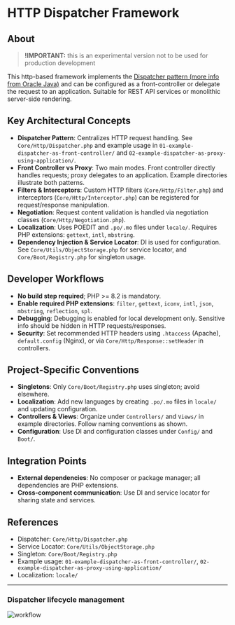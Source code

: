 # HTTP Dispatcher Framework

## About
> **!IMPORTANT:** this is an experimental version not to be used for production development

This http-based framework implements the [Dispatcher pattern (more info from Oracle Java)](https://www.oracle.com/java/technologies/front-controller.html) and can be configured as a front-controller or delegate the request to an application. Suitable for REST API services or monolithic server-side rendering.

## Key Architectural Concepts
- **Dispatcher Pattern**: Centralizes HTTP request handling. See `Core/Http/Dispatcher.php` and example usage in `01-example-dispatcher-as-front-controller/` and `02-example-dispatcher-as-proxy-using-application/`.
- **Front Controller vs Proxy**: Two main modes. Front controller directly handles requests; proxy delegates to an application. Example directories illustrate both patterns.
- **Filters & Interceptors**: Custom HTTP filters (`Core/Http/Filter.php`) and interceptors (`Core/Http/Interceptor.php`) can be registered for request/response manipulation.
- **Negotiation**: Request content validation is handled via negotiation classes (`Core/Http/Negotiation.php`).
- **Localization**: Uses POEDIT and `.po/.mo` files under `locale/`. Requires PHP extensions: `gettext`, `intl`, `mbstring`.
- **Dependency Injection & Service Locator**: DI is used for configuration. See `Core/Utils/ObjectStorage.php` for service locator, and `Core/Boot/Registry.php` for singleton usage.

## Developer Workflows
- **No build step required**; PHP >= 8.2 is mandatory.
- **Enable required PHP extensions**: `filter`, `gettext`, `iconv`, `intl`, `json`, `mbstring`, `reflection`, `spl`.
- **Debugging**: Debugging is enabled for local development only. Sensitive info should be hidden in HTTP requests/responses.
- **Security**: Set recommended HTTP headers using `.htaccess` (Apache), `default.config` (Nginx), or via `Core/Http/Response::setHeader` in controllers.

## Project-Specific Conventions
- **Singletons**: Only `Core/Boot/Registry.php` uses singleton; avoid elsewhere.
- **Localization**: Add new languages by creating `.po/.mo` files in `locale/` and updating configuration.
- **Controllers & Views**: Organize under `Controllers/` and `Views/` in example directories. Follow naming conventions as shown.
- **Configuration**: Use DI and configuration classes under `Config/` and `Boot/`.

## Integration Points
- **External dependencies**: No composer or package manager; all dependencies are PHP extensions.
- **Cross-component communication**: Use DI and service locator for sharing state and services.

## References
- Dispatcher: `Core/Http/Dispatcher.php`
- Service Locator: `Core/Utils/ObjectStorage.php`
- Singleton: `Core/Boot/Registry.php`
- Example usage: `01-example-dispatcher-as-front-controller/`, `02-example-dispatcher-as-proxy-using-application/`
- Localization: `locale/`

---

### Dispatcher lifecycle management 
![workflow](https://github.com/rosario-fiorella/http-dispatcher-framework/assets/41728059/8b72715c-5bc6-41ed-b7c8-861bb2210021)

